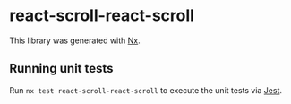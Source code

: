 # react-scroll-react-scroll

This library was generated with [Nx](https://nx.dev).

## Running unit tests

Run `nx test react-scroll-react-scroll` to execute the unit tests via [Jest](https://jestjs.io).
